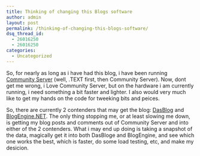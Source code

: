 ```yaml
---
title: Thinking of changing this Blogs software
author: admin
layout: post
permalink: /thinking-of-changing-this-blogs-software/
dsq_thread_id:
  - 26016250
  - 26016250
categories:
  - Uncategorized
---
```

<p mce_keep="true">So, for nearly as long as i have had this blog, i have been running <a class href="http://www.communityserver.org/" mce_href="http://www.communityserver.org">Community Server</a> (well, .TEXT first, then Community Server). Now, dont get me wrong, i Love Community Server, but on the hardware i am currently running, i need something a bit faster and lighter. I also would very much like to get my hands on the code for tweeking bits and peices.</p> <p mce_keep="true">So, there are currently 2 contenders that may get the blog: <a class href="http://dasblog.info/" mce_href="http://dasblog.info">DasBlog</a> and <a class href="http://www.dotnetblogengine.net/" mce_href="http://www.dotnetblogengine.net/">BlogEngine.NET</a>. The only thing stopping me, or at least slowing me down, is getting my blog posts and comments out of Community Server and into either of the 2 contenders. What i may end up doing is taking a snapshot of the data, magically get it into both DasBloge and BlogEngine, and see which one works the best, which is faster, do some load testing, etc, and make my desicion. </p>
